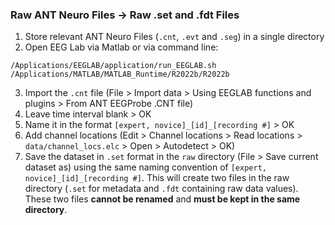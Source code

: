 ### Raw ANT Neuro Files -> Raw .set and .fdt Files
1) Store relevant ANT Neuro Files (`.cnt`, `.evt` and `.seg`) in a single directory
2) Open EEG Lab via Matlab or via command line:
``` 
/Applications/EEGLAB/application/run_EEGLAB.sh /Applications/MATLAB/MATLAB_Runtime/R2022b/R2022b
```
3) Import the `.cnt` file (File > Import data > Using EEGLAB functions and plugins > From ANT EEGProbe .CNT file) 
4) Leave time interval blank > OK
5) Name it in the format `[expert, novice]_[id]_[recording #]` > OK
6) Add channel locations (Edit > Channel locations > Read locations > `data/channel_locs.elc` > Open > Autodetect > OK)
7) Save the dataset in `.set` format in the `raw` directory (File > Save current dataset as) using the same naming convention of `[expert, novice]_[id]_[recording #]`. This will create two files in the raw directory (`.set` for metadata and `.fdt` containing raw data values). These two files **cannot be renamed** and **must be kept in the same directory**.

